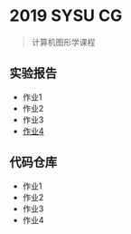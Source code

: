 # 2019 SYSU CG 
> 计算机图形学课程

## 实验报告

* 作业1
* 作业2
* 作业3
* [作业4](https://gongzq5.github.io/2019-sysu-CG/hw4/)

## 代码仓库

* 作业1
* 作业2
* 作业3
* 作业4


